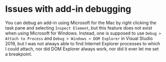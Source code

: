 # Issues with add-in debugging

You can debug an add-in using Microsoft for the Mac by right clicking the task pane and selecting `Inspect Element`, but this feature does not exist when using Microsoft for Windows.  Instead, one is supposed to use `Debug > Attach to Process` and `Debug > Windows > DOM Explorer` in Visual Studio 2019, but I was not always able to find Internet Explorer processes to which I could attach, nor did DOM Explorer always work, nor did it ever let me set a breakpoint.
